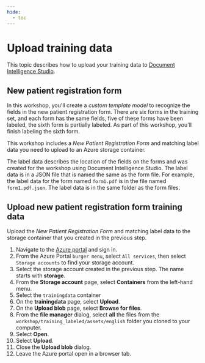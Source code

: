 ```yaml
---
hide:
  - toc
---
```


# Upload training data

This topic describes how to upload your training data to [Document Intelligence Studio](https://learn.microsoft.com/azure/applied-ai-services/form-recognizer/concept-form-recognizer-studio?WT.mc_id=aiml-77396-cxa).

## New patient registration form

In this workshop, you'll create a _custom template model_ to recognize the fields in the new patient registration form. There are six forms in the training set, and each form has the same fields, five of these forms have been labeled, the sixth form is partially labeled. As part of this workshop, you'll finish labeling the sixth form.

This workshop includes a _New Patient Registration Form_ and matching label data you need to upload to an Azure storage container.

The label data describes the location of the fields on the forms and was created for the workshop using Document Intelligence Studio. The label data is in a JSON file that is named the same as the form file. For example, the label data for the form named `form1.pdf` is in the file named `form1.pdf.json`. The label data is in the same folder as the form files.

<!-- ## Create a storage container

1. Navigate to [create a Storage account](https://portal.azure.com/#create/Microsoft.StorageAccount).
1. On the **Create storage account** page, enter the following values:
    - **Subscription**: Select the subscription that you are using for this lab.
    - **Resource group**: Select **Create new** and enter `new-patient-registration` as the name.
    - **Storage account name**: Enter a unique name for your storage account.
    - **Region**: Select the location that is closest to you.
    - **Performance**: Select **Standard**.
    - **Redundancy**: Select **Locally-redundant storage (LRS)**.
1. Select **Review**.
1. Select **Create**.

## Configure CORS

[CORS (Cross Origin Resource Sharing)](https://docs.microsoft.com/rest/api/storageservices/cross-origin-resource-sharing--cors--support-for-the-azure-storage-services?WT.mc_id=aiml-77396-cxa) needs to be configured on your Azure storage account for it to be accessible from the Document Intelligence Studio. To configure CORS in the Azure portal, you'll need access to the CORS tab of your storage account.

1. Select the CORS tab for the storage account.

   ![Screenshot of the CORS setting menu in the Azure portal.](./img/cors-setting-menu.png)

1. Start by creating a new CORS entry in the Blob service.

1. Set the **Allowed origins** to `https://formrecognizer.appliedai.azure.com`.

   ![Screenshot that shows CORS configuration for a storage account](./img/cors-updated-image.png)

    > You can use the wildcard character '*' rather than a specified domain to allow all origin domains to make requests via CORS.

1. Select all the available 8 options for **Allowed methods**.

1. Approve all **Allowed headers** and **Exposed headers** by entering an * in each field.

1. Set the **Max Age** to 120 seconds or any acceptable value.

1. Select the save button at the top of the page to save the changes.

CORS should now be configured to use the storage account from Document Intelligence Studio. -->

## Upload new patient registration form training data

Upload the *New Patient Registration Form* and matching label data to the storage container that you created in the previous step.

1. Navigate to the [Azure portal](https://portal.azure.com) and sign in.
2. From the Azure Portal `burger menu`, select `All services`, then select `Storage accounts` to find your storage account.
3. Select the storage account created in the previous step. The name starts with **storage**.
4. From the **Storage account** page, select **Containers** from the left-hand menu.
5. Select the `trainingdata` container
6. On the **trainingdata** page, select **Upload**.
7. On the **Upload blob** page, select **Browse for files**.
8. From the **file manager** dialog, select **all** the files from the `workshop/training_labeled/assets/english` folder you cloned to your computer.
9. Select **Open**.
10. Select **Upload**.
11. Close the **Upload blob** dialog.
12. Leave the Azure portal open in a browser tab.
